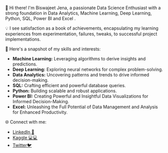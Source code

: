 👋 Hi there! I'm Biswajeet Jena, a passionate Data Science Enthusiast with a strong foundation in Data Analytics, Machine Learning, Deep Learning, Python, SQL, Power BI and Excel .

💡 I see satisfaction as a book of achievements, encapsulating my learning experiences from experimentation, failures, tweaks, to successful project implementations.

🚀 Here's a snapshot of my skills and interests:
- **Machine Learning:** Leveraging algorithms to derive insights and predictions.
- **Deep Learning:** Exploring neural networks for complex problem-solving.
- **Data Analytics:** Uncovering patterns and trends to drive informed decision-making.
- **SQL:** Crafting efficient and powerful database queries.
- **Python:** Building scalable and robust applications.
- **Power BI:** Creating Powerful and Insightful Data Visualizations for Informed Decision-Making.
- **Excel:** Unleashing the Full Potential of Data Management and Analysis for Enhanced Productivity.

🌐 Connect with me:
- [LinkedIn 💼](https://www.linkedin.com/in/biswajeet-jena-250541226/)
- [Kaggle 💻💻](https://www.kaggle.com/biswajeetjena7)
- [Twitter🐦 ](https://twitter.com/7biswajeet7)


